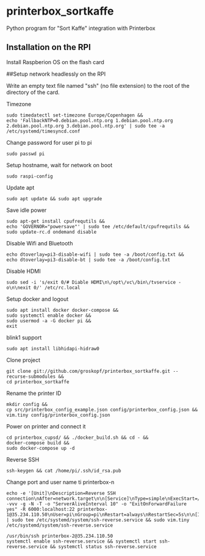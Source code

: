 # printerbox_sortkaffe
Python program for "Sort Kaffe" integration with Printerbox

## Installation on the RPI

Install Raspberion OS on the flash card

##Setup network headlessly on the RPI

Write an empty text file named "ssh" (no file extension) to the root of the directory of the card. 

Timezone
```
sudo timedatectl set-timezone Europe/Copenhagen &&
echo 'FallbackNTP=0.debian.pool.ntp.org 1.debian.pool.ntp.org 2.debian.pool.ntp.org 3.debian.pool.ntp.org' | sudo tee -a /etc/systemd/timesyncd.conf
```
Change password for user pi to pi
```
sudo passwd pi
```

Setup hostname, wait for network on boot
```
sudo raspi-config 
```

Update apt
```
sudo apt update && sudo apt upgrade
```

Save idle power
```
sudo apt-get install cpufrequtils &&
echo 'GOVERNOR="powersave"' | sudo tee /etc/default/cpufrequtils &&
sudo update-rc.d ondemand disable 
```

Disable Wifi and Bluetooth
```
echo dtoverlay=pi3-disable-wifi | sudo tee -a /boot/config.txt &&
echo dtoverlay=pi3-disable-bt | sudo tee -a /boot/config.txt
```
Disable HDMI
```
sudo sed -i 's/exit 0/# Diable HDMI\n\/opt\/vc\/bin\/tvservice -o\n\nexit 0/' /etc/rc.local
```

Setup docker  and logout
```
sudo apt install docker docker-compose &&
sudo systemctl enable docker &&
sudo usermod -a -G docker pi &&
exit
```

blink1 support
```
sudo apt install libhidapi-hidraw0
```

Clone project
```
git clone git://github.com/groskopf/printerbox_sortkaffe.git --recurse-submodules &&
cd printerbox_sortkaffe
```

Rename the printer ID
```
mkdir config &&
cp src/printerbox_config_example.json config/printerbox_config.json &&
vim.tiny config/printerbox_config.json 
```

Power on printer and connect it
```
cd printerbox_cupsd/ && ./docker_build.sh && cd - &&
docker-compose build &&
sudo docker-compose up -d
```

Reverse SSH

```
ssh-keygen && cat /home/pi/.ssh/id_rsa.pub  
```

Change port and user name ti printerbox-n
```
echo -e '[Unit]\nDescription=Reverse SSH connection\nAfter=network.target\n\n[Service]\nType=simple\nExecStart=/usr/bin/ssh -vvv -g -N -T -o "ServerAliveInterval 10" -o "ExitOnForwardFailure yes" -R 6000:localhost:22 printerbox-1@35.234.110.50\nUser=pi\nGroup=pi\nRestart=always\nRestartSec=5s\n\n[Install]\nWantedBy=default.target\n' | sudo tee /etc/systemd/system/ssh-reverse.service && sudo vim.tiny /etc/systemd/system/ssh-reverse.service  

/usr/bin/ssh printerbox-2@35.234.110.50  
systemctl enable ssh-reverse.service && systemctl start ssh-reverse.service && systemctl status ssh-reverse.service
```

